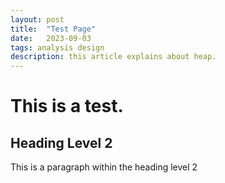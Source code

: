 ```yaml
---
layout: post
title:  "Test Page"
date:   2023-09-03 
tags: analysis design
description: this article explains about heap.
---
```

# This is a test.

## Heading Level 2
This is a paragraph within the heading level 2
 
